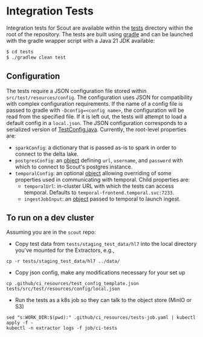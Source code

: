 # Integration Tests

Integration tests for Scout are available within the [tests](../../tests) directory within the root of the repository. The tests are built
using [gradle](https://gradle.org/) and can be launched with the gradle wrapper script with a Java 21 JDK available:

```bash
$ cd tests
$ ./gradlew clean test
```

## Configuration

The tests require a JSON configuration file stored within `src/test/resources/config`. The configuration uses JSON
for compatibility with complex configuration requirements. If the name of a config file is passed to gradle with
`-Dconfig=<config name>`, the configuration will be read from the specified file. If it is left out, the tests will
attempt to load a default config in a `local.json`. The JSON configuration corresponds to a serialized version of
[TestConfig.java](../../tests/src/test/java/edu/washu/tag/TestConfig.java). Currently, the root-level properties are:
* `sparkConfig`: a dictionary that is passed as-is to spark in order to connect to the delta lake.
* `postgresConfig`: an [object](../../tests/src/test/java/edu/washu/tag/DatabaseConfig.java) defining `url`, `username`, and `password` with which to connect to Scout's postgres instance.
* `temporalConfig`: an optional [object](../../tests/src/test/java/edu/washu/tag/TemporalConfig.java) allowing overriding of some properties used in communicating with temporal. Child properties are:
    * `temporalUrl`: in-cluster URL with which the tests can access temporal. Defaults to `temporal-frontend.temporal.svc:7233`.
    * `ingestJobInput`: an [object](../../tests/src/test/java/edu/washu/tag/model/IngestJobInput.java) passed to temporal to launch ingest.

## To run on a dev cluster

Assuming you are in the `scout` repo:
* Copy test data from `tests/staging_test_data/hl7` into the local directory you've mounted for the Extractors, e.g.,
```
cp -r tests/staging_test_data/hl7 ../data/
```
* Copy json config, make any modifications necessary for your set up
```
cp .github/ci_resources/test_config_template.json tests/src/test/resources/config/local.json
```
* Run the tests as a k8s job so they can talk to the object store (MinIO or S3)
```
sed "s:WORK_DIR:$(pwd):" .github/ci_resources/tests-job.yaml | kubectl apply -f -
kubectl -n extractor logs -f job/ci-tests
```
